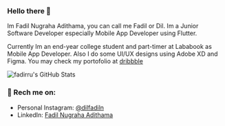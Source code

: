 ### Hello there 👋
Im Fadil Nugraha Adithama, you can call me Fadil or Dil.
Im a Junior Software Developer especially Mobile App Developer using Flutter.

Currently Im an end-year college student and part-timer at Lababook as Mobile App Developer.
Also I do some UI/UX designs using Adobe XD and Figma. You may check my portofolio at [dribbble](https://dribbble.com/fadirru)

![fadirru's GitHub Stats](https://github-readme-stats.vercel.app/api?username=fadirru&&show_icons=true&title_color=6F9EFE&icon_color=A8FE6F&text_color=F0F0FA&bg_color=161616)

### 📧 Rech me on:
- Personal Instagram: [@dilfadiln](https://www.instagram.com/dilfadiln/)
- LinkedIn: [Fadil Nugraha Adithama](https://www.linkedin.com/in/fadirru/)

